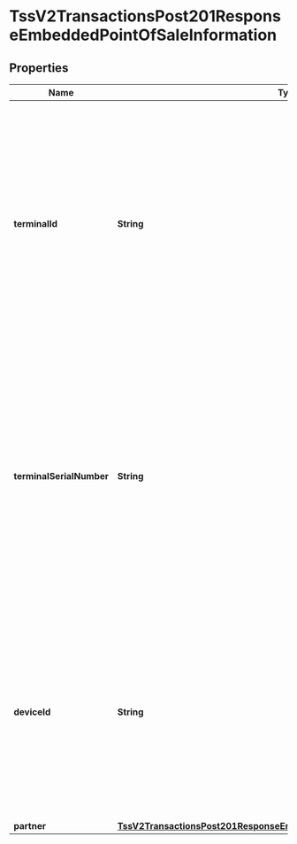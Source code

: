 
# TssV2TransactionsPost201ResponseEmbeddedPointOfSaleInformation

## Properties
Name | Type | Description | Notes
------------ | ------------- | ------------- | -------------
**terminalId** | **String** | Identifier for the terminal at your retail location. You can define this value yourself, but consult the processor for requirements.  #### FDC Nashville Global To have your account configured to support this field, contact CyberSource Customer Support. This value must be a value that FDC Nashville Global issued to you.  For details, see the &#x60;terminal_id&#x60; field description in [Card-Present Processing Using the SCMP API.](https://apps.cybersource.com/library/documentation/dev_guides/Retail_SCMP_API/html/wwhelp/wwhimpl/js/html/wwhelp.htm)  **For Payouts**: This field is applicable for CtV.  |  [optional]
**terminalSerialNumber** | **String** | Terminal serial number assigned by the hardware manufacturer. This value is provided by the client software that is installed on the POS terminal.  CyberSource does not forward this value to the processor. Instead, the value is forwarded to the CyberSource reporting functionality.  This field is supported only on American Express Direct, FDC Nashville Global, and SIX.  For details, see the &#x60;terminal_serial_number&#x60; field description in [Card-Present Processing Using the SCMP API.](https://apps.cybersource.com/library/documentation/dev_guides/Retail_SCMP_API/html/wwhelp/wwhimpl/js/html/wwhelp.htm)  |  [optional]
**deviceId** | **String** | Value created by the client software that uniquely identifies the POS device. CyberSource does not forward this value to the processor. Instead, the value is forwarded to the CyberSource reporting functionality.  This field is supported only for specific CyberSource integrations. For details, see the &#x60;pos_device_id&#x60; field description in the [Card-Present Processing Using the SCMP API Guide.](https://apps.cybersource.com/library/documentation/dev_guides/Retail_SCMP_API/html/wwhelp/wwhimpl/js/html/wwhelp.htm)  |  [optional]
**partner** | [**TssV2TransactionsPost201ResponseEmbeddedPointOfSaleInformationPartner**](TssV2TransactionsPost201ResponseEmbeddedPointOfSaleInformationPartner.md) |  |  [optional]



